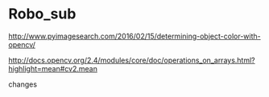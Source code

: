 # Robo_sub

http://www.pyimagesearch.com/2016/02/15/determining-object-color-with-opencv/

http://docs.opencv.org/2.4/modules/core/doc/operations_on_arrays.html?highlight=mean#cv2.mean


changes 
